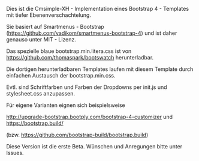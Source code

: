 ﻿
Dies ist die Cmsimple-XH - Implementation  eines Bootstrap 4 - Templates mit tiefer Ebenenverschachtelung.

Sie basiert auf Smartmenus - Bootstrap (https://github.com/vadikom/smartmenus-bootstrap-4) und ist daher genauso unter MIT - Lizenz.

Das spezielle blaue bootstrap.min.litera.css ist von https://github.com/thomaspark/bootswatch herunterladbar. 

Die dortigen herunterladbaren Templates laufen mit diesem Template durch einfachen Austausch der bootstrap.min.css. 

Evtl. sind Schriftfarben und Farben der Dropdowns per init.js und stylesheet.css anzupassen.

Für eigene Varianten eignen sich beispielsweise

http://upgrade-bootstrap.bootply.com/bootstrap-4-customizer und https://bootstrap.build/

(bzw. https://github.com/bootstrap-build/bootstrap.build)

Diese Version ist die erste Beta. Wünschen und Anregungen bitte unter Issues.

